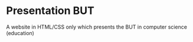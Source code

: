 # Presentation BUT

A website in HTML/CSS only which presents the BUT in computer science (education)
